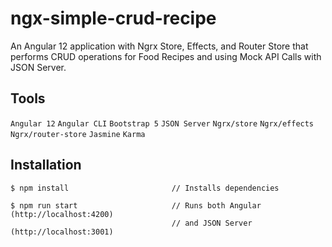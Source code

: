 # ngx-simple-crud-recipe

An Angular 12 application with Ngrx Store, Effects, and Router Store that performs CRUD operations for Food Recipes and using Mock API Calls with JSON Server.

## Tools

`Angular 12` `Angular CLI` `Bootstrap 5` `JSON Server` `Ngrx/store` `Ngrx/effects` `Ngrx/router-store` `Jasmine` `Karma`

## Installation

```
$ npm install                       // Installs dependencies

$ npm run start                     // Runs both Angular (http://localhost:4200) 
                                    // and JSON Server (http://localhost:3001)
```
